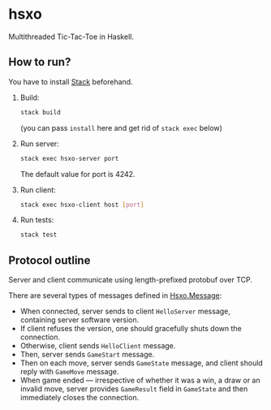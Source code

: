 # hsxo

Multithreaded Tic-Tac-Toe in Haskell.

## How to run?

You have to install [Stack](https://docs.haskellstack.org/en/stable/README/) beforehand.

1. Build:

   ```bash
   stack build
   ```

   (you can pass `install` here and get rid of `stack exec` below)

2. Run server:

    ```bash
    stack exec hsxo-server port 
    ```

    The default value for port is 4242.

3. Run client:

    ```bash
    stack exec hsxo-client host [port]
    ```

4. Run tests:

    ```bash
    stack test
    ```

## Protocol outline

Server and client communicate using length-prefixed protobuf over TCP.

There are several types of messages defined in [Hsxo.Message](hsxo/src/Hsxo/Message.hs):

* When connected, server sends to client `HelloServer` message, containing server software version.
* If client refuses the version, one should gracefully shuts down the connection.
* Otherwise, client sends `HelloClient` message.
* Then, server sends `GameStart` message.
* Then on each move, server sends `GameState` message, and client should reply with `GameMove` message.
* When game ended — irrespective of whether it was a win, a draw or an invalid move, server provides `GameResult` field in `GameState` and then immediately closes the connection.
